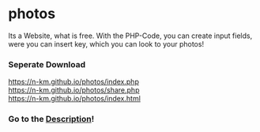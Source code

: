 # photos
Its a Website, what is free. 
With the PHP-Code, you can create 
input fields, were you can insert key,
which you can look to your photos!
### Seperate Download
https://n-km.github.io/photos/index.php
<br>
https://n-km.github.io/photos/share.php
<br>
https://n-km.github.io/photos/index.html
<br>

### Go to the <a href="https://n-km.github.io/photos/index.html">Description</a>!